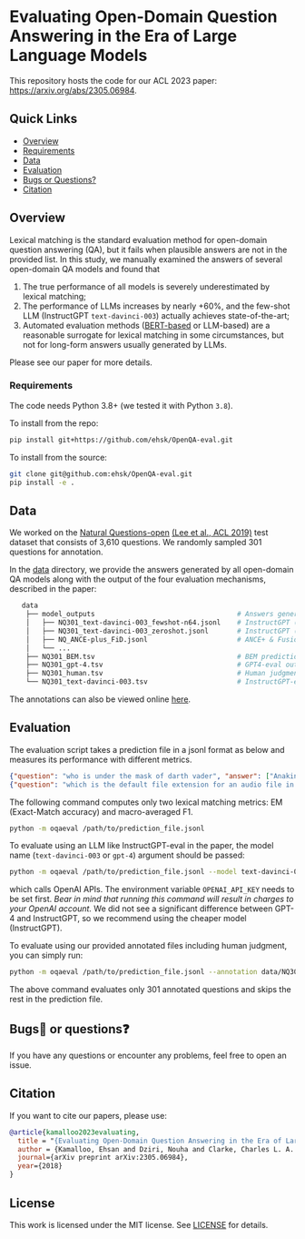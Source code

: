 # Evaluating Open-Domain Question Answering in the Era of Large Language Models

This repository hosts the code for our ACL 2023 paper: https://arxiv.org/abs/2305.06984.

<!-- Thanks for your interest in our repo! -->
<!-- We were inspired by FaithDial to organize this repo! 🖖 -->

## Quick Links

  - [Overview](#overview)
  - [Requirements](#requirements)
  - [Data](#data)
  - [Evaluation](#evaluation)
  - [Bugs or Questions?](#bugsbug-or-questionsquestion)
  - [Citation](#citation)

## Overview
Lexical matching is the standard evaluation method for open-domain question answering (QA), 
but it fails when plausible answers are not in the provided list.
In this study, we manually examined the answers of several open-domain QA models and found that

1. The true performance of all models is severely underestimated by lexical matching; 
2. The performance of LLMs increases by nearly +60\%, and the few-shot LLM (InstructGPT `text-davinci-003`) actually achieves state-of-the-art;
3. Automated evaluation methods ([BERT-based](https://aclanthology.org/2022.emnlp-main.20) or LLM-based) are a reasonable surrogate for lexical matching in some circumstances, but not for long-form answers usually generated by LLMs.

Please see our paper for more details.

### Requirements
The code needs Python 3.8+ (we tested it with Python `3.8`).

To install from the repo:
```bash
pip install git+https://github.com/ehsk/OpenQA-eval.git
```

To install from the source:
```bash
git clone git@github.com:ehsk/OpenQA-eval.git
pip install -e .
```

## Data
We worked on the [Natural Questions-open](https://huggingface.co/datasets/nq_open) [(Lee et al., ACL 2019)](https://aclanthology.org/P19-1612) test dataset that consists of 3,610 questions. We randomly sampled 301 questions for annotation.

In the [data](data) directory, we provide the answers generated by all open-domain QA models along with the output of the four evaluation mechanisms, described in the paper:

```bash
   data
    ├── model_outputs                                   # Answers generated by 12 open-domain QA models
    │   ├── NQ301_text-davinci-003_fewshot-n64.jsonl    # InstructGPT (few-shot)
    │   ├── NQ301_text-davinci-003_zeroshot.jsonl       # InstructGPT (zero-shot)
    │   ├── NQ_ANCE-plus_FiD.jsonl                      # ANCE+ & Fusion-In-Decoder
    │   └── ...
    ├── NQ301_BEM.tsv                                   # BEM predictions for all generated answers
    ├── NQ301_gpt-4.tsv                                 # GPT4-eval output for all generated answers
    ├── NQ301_human.tsv                                 # Human judgments for all generated answers
    └── NQ301_text-davinci-003.tsv                      # InstructGPT-eval output for all generated answers
```

The annotations can also be viewed online [here](https://docs.google.com/spreadsheets/d/1X0SpOg4Y1BCuNnGxwr-fqjA9tn1Y8XRkheUa_49QTgY/edit?usp=sharing).

## Evaluation

The evaluation script takes a prediction file in a jsonl format as below and measures its performance with different metrics.

```json lines
{"question": "who is under the mask of darth vader", "answer": ["Anakin Skywalker"], "prediction": "Anakin Skywalker"}
{"question": "which is the default file extension for an audio file in windows media player", "answer": ["Windows Playlist ( WPL )"], "prediction": "WMA"}
```

The following command computes only two lexical matching metrics: EM (Exact-Match accuracy) and macro-averaged F1.
```bash
python -m oqaeval /path/to/prediction_file.jsonl
```

To evaluate using an LLM like InstructGPT-eval in the paper, the model name (`text-davinci-003` or `gpt-4`) argument should be passed:
```bash
python -m oqaeval /path/to/prediction_file.jsonl --model text-davinci-003
```
which calls OpenAI APIs. The environment variable `OPENAI_API_KEY` needs to be set first. 
*Bear in mind that running this command will result in charges to your OpenAI account.* 
We did not see a significant difference between GPT-4 and InstructGPT, so we recommend using the cheaper model (InstructGPT).

To evaluate using our provided annotated files including human judgment, you can simply run:
```bash
python -m oqaeval /path/to/prediction_file.jsonl --annotation data/NQ301_human.tsv
```
The above command evaluates only 301 annotated questions and skips the rest in the prediction file.

## Bugs:bug: or questions:question:

If you have any questions or encounter any problems, feel free to open an issue.

## Citation

If you want to cite our papers, please use:

```bibtex
@article{kamalloo2023evaluating,
  title = "{Evaluating Open-Domain Question Answering in the Era of Large Language Models}",
  author = {Kamalloo, Ehsan and Dziri, Nouha and Clarke, Charles L. A. and Rafiei, Davood},
  journal={arXiv preprint arXiv:2305.06984},
  year={2018}
}
```

## License

This work is licensed under the MIT license. See [LICENSE](LICENSE) for details.